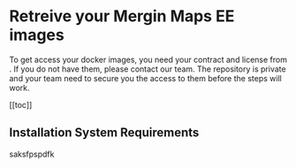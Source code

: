 # Retreive your Mergin Maps EE images

To get access your docker images, you need your contract and license from <MerginMapsEmail id="sales" desc="sales team" />. If you do not have them, please contact our team. The repository is private and your team need to secure you the access to them before the steps will work.

[[toc]]

## Installation System Requirements

saksfpspdfk